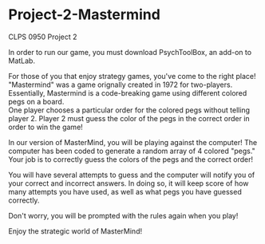 # Project-2-Mastermind
CLPS 0950 Project 2

In order to run our game, you must download PsychToolBox, an add-on to MatLab.

For those of you that enjoy strategy games, you've come to the right place! "Mastermind" was a game orignally created in 1972 for two-players.
Essentially, Mastermind is  a code-breaking game using different colored pegs on a board.  
One player chooses a particular order for the colored pegs without telling player 2.
Player 2 must guess the color of the pegs in the correct order in order to win the game!

In our version of MasterMind, you will be playing against the computer!
The computer has been coded to generate a random array of 4 colored "pegs." Your job is to correctly guess the colors of the pegs and the correct order!

You will have several attempts to guess and the computer will notify you of your correct and incorrect answers. In doing so, it will keep score of how many 
attempts you have used, as well as what pegs you have guessed correctly. 

Don't worry, you will be prompted with the rules again when you play! 

Enjoy the strategic world of MasterMind!
